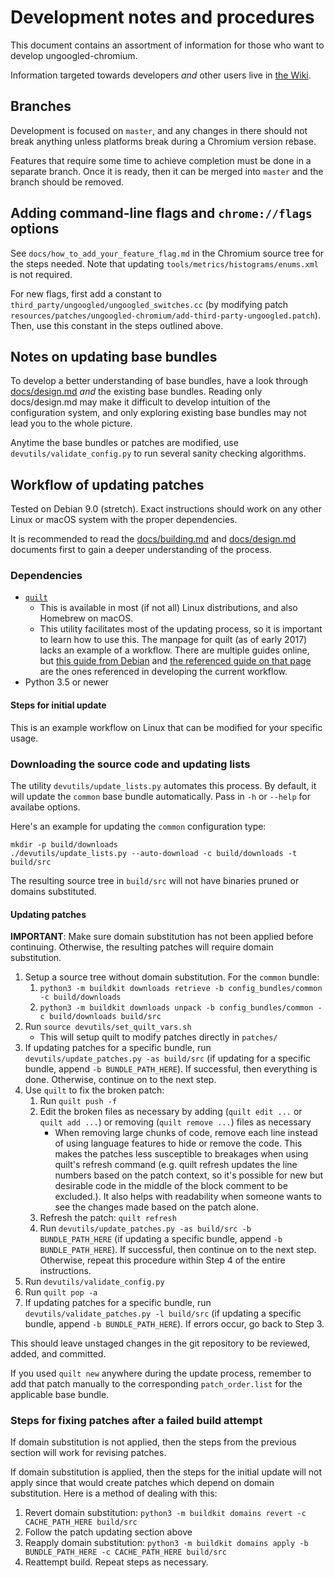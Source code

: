 # Development notes and procedures

This document contains an assortment of information for those who want to develop ungoogled-chromium.

Information targeted towards developers *and* other users live in [the Wiki](//ungoogled-software.github.io/ungoogled-chromium-wiki/).

## Branches

Development is focused on `master`, and any changes in there should not break anything unless platforms break during a Chromium version rebase.

Features that require some time to achieve completion must be done in a separate branch. Once it is ready, then it can be merged into `master` and the branch should be removed.

## Adding command-line flags and `chrome://flags` options

See `docs/how_to_add_your_feature_flag.md` in the Chromium source tree for the steps needed. Note that updating `tools/metrics/histograms/enums.xml` is not required.

For new flags, first add a constant to `third_party/ungoogled/ungoogled_switches.cc` (by modifying patch `resources/patches/ungoogled-chromium/add-third-party-ungoogled.patch`). Then, use this constant in the steps outlined above.

## Notes on updating base bundles

To develop a better understanding of base bundles, have a look through [docs/design.md](docs/design.md) *and* the existing base bundles. Reading only docs/design.md may make it difficult to develop intuition of the configuration system, and only exploring existing base bundles may not lead you to the whole picture.

Anytime the base bundles or patches are modified, use `devutils/validate_config.py` to run several sanity checking algorithms.

## Workflow of updating patches

Tested on Debian 9.0 (stretch). Exact instructions should work on any other Linux or macOS system with the proper dependencies.

It is recommended to read the [docs/building.md](docs/building.md) and [docs/design.md](docs/design.md) documents first to gain a deeper understanding of the process.

### Dependencies

* [`quilt`](http://savannah.nongnu.org/projects/quilt)
    * This is available in most (if not all) Linux distributions, and also Homebrew on macOS.
    * This utility facilitates most of the updating process, so it is important to learn how to use this. The manpage for quilt (as of early 2017) lacks an example of a workflow. There are multiple guides online, but [this guide from Debian](https://wiki.debian.org/UsingQuilt) and [the referenced guide on that page](https://raphaelhertzog.com/2012/08/08/how-to-use-quilt-to-manage-patches-in-debian-packages/) are the ones referenced in developing the current workflow.
* Python 3.5 or newer

#### Steps for initial update

This is an example workflow on Linux that can be modified for your specific usage.

### Downloading the source code and updating lists

The utility `devutils/update_lists.py` automates this process. By default, it will update the `common` base bundle automatically. Pass in `-h` or `--help` for availabe options.

Here's an example for updating the `common` configuration type:

```
mkdir -p build/downloads
./devutils/update_lists.py --auto-download -c build/downloads -t build/src
```

The resulting source tree in `build/src` will not have binaries pruned or domains substituted.

#### Updating patches

**IMPORTANT**: Make sure domain substitution has not been applied before continuing. Otherwise, the resulting patches will require domain substitution.

1. Setup a source tree without domain substitution. For the `common` bundle:
    1. `python3 -m buildkit downloads retrieve -b config_bundles/common -c build/downloads`
    2. `python3 -m buildkit downloads unpack -b config_bundles/common -c build/downloads build/src`
2. Run `source devutils/set_quilt_vars.sh`
    * This will setup quilt to modify patches directly in `patches/`
3. If updating patches for a specific bundle, run `devutils/update_patches.py -as build/src` (if updating for a specific bundle, append `-b BUNDLE_PATH_HERE`). If successful, then everything is done. Otherwise, continue on to the next step.
4. Use `quilt` to fix the broken patch:
    1. Run `quilt push -f`
    2. Edit the broken files as necessary by adding (`quilt edit ...` or `quilt add ...`) or removing (`quilt remove ...`) files as necessary
        * When removing large chunks of code, remove each line instead of using language features to hide or remove the code. This makes the patches less susceptible to breakages when using quilt's refresh command (e.g. quilt refresh updates the line numbers based on the patch context, so it's possible for new but desirable code in the middle of the block comment to be excluded.). It also helps with readability when someone wants to see the changes made based on the patch alone.
    3. Refresh the patch: `quilt refresh`
    4. Run `devutils/update_patches.py -as build/src -b BUNDLE_PATH_HERE` (if updating a specific bundle, append `-b BUNDLE_PATH_HERE`). If successful, then continue on to the next step. Otherwise, repeat this procedure within Step 4 of the entire instructions.
5. Run `devutils/validate_config.py`
6. Run `quilt pop -a`
7. If updating patches for a specific bundle, run `devutils/validate_patches.py -l build/src` (if updating a specific bundle, append `-b BUNDLE_PATH_HERE`). If errors occur, go back to Step 3.

This should leave unstaged changes in the git repository to be reviewed, added, and committed.

If you used `quilt new` anywhere during the update process, remember to add that patch manually to the corresponding `patch_order.list` for the applicable base bundle.

### Steps for fixing patches after a failed build attempt

If domain substitution is not applied, then the steps from the previous section will work for revising patches.

If domain substitution is applied, then the steps for the initial update will not apply since that would create patches which depend on domain substitution. Here is a method of dealing with this:

1. Revert domain substitution: `python3 -m buildkit domains revert -c CACHE_PATH_HERE build/src`
2. Follow the patch updating section above
3. Reapply domain substitution: `python3 -m buildkit domains apply -b BUNDLE_PATH_HERE -c CACHE_PATH_HERE build/src`
4. Reattempt build. Repeat steps as necessary.
